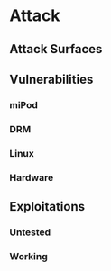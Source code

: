 # Attack

## Attack Surfaces

## Vulnerabilities

### miPod

### DRM

### Linux

### Hardware

## Exploitations

### Untested

### Working

